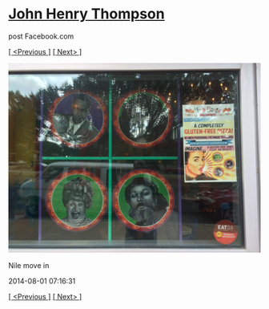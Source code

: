 # [John Henry Thompson](../README.md)
post Facebook.com

[[ <Previous ]](2014-08-01-7.md) [[ Next> ]](2014-08-01-9.md)

[![](../media/2014-08-01/Nile-move-in-7.jpg)](../README.md)

Nile move in

2014-08-01 07:16:31

[[ <Previous ]](2014-08-01-7.md) [[ Next> ]](2014-08-01-9.md)